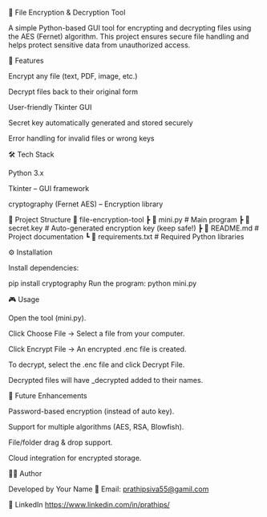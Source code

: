 🔐 File Encryption & Decryption Tool

A simple Python-based GUI tool for encrypting and decrypting files using the AES (Fernet) algorithm. This project ensures secure file handling and helps protect sensitive data from unauthorized access.

🚀 Features

Encrypt any file (text, PDF, image, etc.)

Decrypt files back to their original form

User-friendly Tkinter GUI

Secret key automatically generated and stored securely

Error handling for invalid files or wrong keys

🛠️ Tech Stack

Python 3.x

Tkinter – GUI framework

cryptography (Fernet AES) – Encryption library

📂 Project Structure
📁 file-encryption-tool
 ┣ 📜 mini.py            # Main program
 ┣ 📜 secret.key         # Auto-generated encryption key (keep safe!)
 ┣ 📜 README.md          # Project documentation
 ┗ 📜 requirements.txt   # Required Python libraries

⚙️ Installation

Install dependencies:

pip install cryptography
Run the program:
python mini.py

🎮 Usage

Open the tool (mini.py).

Click Choose File → Select a file from your computer.

Click Encrypt File → An encrypted .enc file is created.

To decrypt, select the .enc file and click Decrypt File.

Decrypted files will have _decrypted added to their names.

🔮 Future Enhancements

Password-based encryption (instead of auto key).

Support for multiple algorithms (AES, RSA, Blowfish).

File/folder drag & drop support.

Cloud integration for encrypted storage.

👨‍💻 Author

Developed by Your Name
📧 Email: prathipsiva55@gamil.com

🔗 LinkedIn https://www.linkedin.com/in/prathips/

